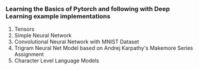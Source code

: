 ### Learning the Basics of Pytorch and following with Deep Learning example implementations
1. Tensors
2. Simple Neural Network
3. Convolutional Neural Network with MNIST Dataset
4. Trigram Neural Net Model based on Andrej Karpathy's Makemore Series Assignment
5. Character Level Language Models
